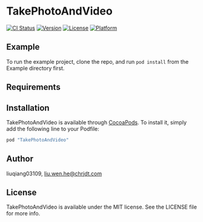 # TakePhotoAndVideo

[![CI Status](http://img.shields.io/travis/liuqiang03109/TakePhotoAndVideo.svg?style=flat)](https://travis-ci.org/liuqiang03109/TakePhotoAndVideo)
[![Version](https://img.shields.io/cocoapods/v/TakePhotoAndVideo.svg?style=flat)](http://cocoapods.org/pods/TakePhotoAndVideo)
[![License](https://img.shields.io/cocoapods/l/TakePhotoAndVideo.svg?style=flat)](http://cocoapods.org/pods/TakePhotoAndVideo)
[![Platform](https://img.shields.io/cocoapods/p/TakePhotoAndVideo.svg?style=flat)](http://cocoapods.org/pods/TakePhotoAndVideo)

## Example

To run the example project, clone the repo, and run `pod install` from the Example directory first.

## Requirements

## Installation

TakePhotoAndVideo is available through [CocoaPods](http://cocoapods.org). To install
it, simply add the following line to your Podfile:

```ruby
pod "TakePhotoAndVideo"
```

## Author

liuqiang03109, liu.wen.he@chrjdt.com

## License

TakePhotoAndVideo is available under the MIT license. See the LICENSE file for more info.
